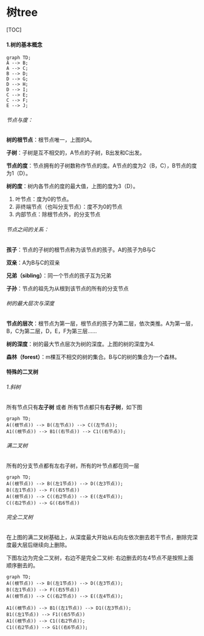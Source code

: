# 树tree

[TOC]

#### 1.树的基本概念

```mermaid
graph TD;
A --> B;   
A --> C;
B --> D;
D --> G;
D --> H;
D --> I;
C --> E;
C --> F;
E --> J;
```

###### 节点与度：

**树的根节点**：根节点唯一，上图的A。

**子树**：子树是互不相交的，A节点的子树，B出发和C出发。

**节点的度**：节点拥有的子树数称作节点的度。A节点的度为2（B，C），B节点的度为1（D）。

**树的度**：树内各节点的度的最大值，上图的度为3（D）。

1. 叶节点：度为0的节点。
2. 非终端节点（也叫分支节点）：度不为0的节点
3. 内部节点：除根节点外，的分支节点

###### 节点之间的关系：

**孩子**：节点的子树的根节点称为该节点的孩子。A的孩子为B与C

**双亲**：A为B与C的双亲

**兄弟（sibling）**：同一个节点的孩子互为兄弟

**子孙**：节点的祖先为从根到该节点的所有的分支节点

###### 树的最大层次与深度

**节点的层次**：根节点为第一层，根节点的孩子为第二层，依次类推。A为第一层，B，C为第二层，D，E，F为第三层......

**树的深度**：树的最大节点层次为树的深度。上图的树的深度为4.

**森林（forest）**：m棵互不相交的树的集合。B与C的树的集合为一个森林。

#### 特殊的二叉树

###### 1.斜树

所有节点只有**左子树** 或者 所有节点都只有**右子树**，如下图

```mermaid
graph TD;
A((根节点)) --> B((左节点)) --> C((左节点));
A1((根节点)) --> B1((右节点)) --> C1((右节点));

```

###### 满二叉树

所有的分支节点都有左右子树，所有的叶节点都在同一层

```mermaid
graph TD;
A((根节点)) --> B((左1节点)) --> D((左3节点));
B((左1节点)) --> F((右5节点))
A((根节点)) --> C((右2节点)) --> E((左4节点));
C((右2节点)) --> G((右6节点))
```



###### 完全二叉树

在上图的满二叉树基础上，从深度最大开始从右向左依次删去若干节点，删除完深度最大层后继续向上删除。

下图左边为完全二叉树，右边不是完全二叉树:    右边删去的左4节点不是按照上面顺序删去的。

```mermaid
graph TD;
A((根节点)) --> B((左1节点)) --> D((左3节点));
B((左1节点)) --> F((右5节点))
A((根节点)) --> C((右2节点)) --> E((左4节点));

A1((根节点)) --> B1((左1节点)) --> D1((左3节点));
B1((左1节点)) --> F1((右5节点))
A1((根节点)) --> C1((右2节点));
C1((右2节点)) --> G1((右6节点));
```

